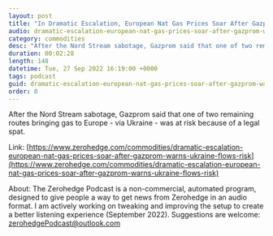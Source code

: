 ```yaml
---
layout: post
title: "In Dramatic Escalation, European Nat Gas Prices Soar After Gazprom Warns Ukraine Flows At Risk"
audio: dramatic-escalation-european-nat-gas-prices-soar-after-gazprom-warns-ukraine-flows-risk-0
category: commodities
desc: "After the Nord Stream sabotage, Gazprom said that one of two remaining routes bringing gas to Europe - via Ukraine - was at risk because of a legal spat."
duration: 00:02:28
length: 148
datetime: Tue, 27 Sep 2022 16:19:00 +0000
tags: podcast
guid: dramatic-escalation-european-nat-gas-prices-soar-after-gazprom-warns-ukraine-flows-risk-0
order: 0
---
```

After the Nord Stream sabotage, Gazprom said that one of two remaining routes bringing gas to Europe - via Ukraine - was at risk because of a legal spat.

Link: [https://www.zerohedge.com/commodities/dramatic-escalation-european-nat-gas-prices-soar-after-gazprom-warns-ukraine-flows-risk](https://www.zerohedge.com/commodities/dramatic-escalation-european-nat-gas-prices-soar-after-gazprom-warns-ukraine-flows-risk)

About: The Zerohedge Podcast is a non-commercial, automated program, designed to give people a way to get news from Zerohedge in an audio format.  I am actively working on tweaking and improving the setup to create a better listening experience (September 2022).  Suggestions are welcome: [zerohedgePodcast@outlook.com](mailto:zerohedgePodcast@outlook.com)